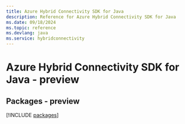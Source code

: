 ```yaml
---
title: Azure Hybrid Connectivity SDK for Java
description: Reference for Azure Hybrid Connectivity SDK for Java
ms.date: 09/18/2024
ms.topic: reference
ms.devlang: java
ms.service: hybridconnectivity
---
```

# Azure Hybrid Connectivity SDK for Java - preview
## Packages - preview
[!INCLUDE [packages](hybrid-connectivity-index.md)]